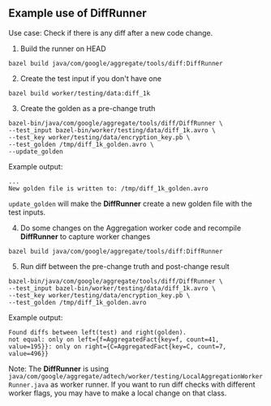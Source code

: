 ## Example use of DiffRunner

Use case: Check if there is any diff after a new code change.

1. Build the runner on HEAD

```shell
bazel build java/com/google/aggregate/tools/diff:DiffRunner
```

2. Create the test input if you don't have one

```shell
bazel build worker/testing/data:diff_1k
```

3. Create the golden as a pre-change truth

```shell
bazel-bin/java/com/google/aggregate/tools/diff/DiffRunner \
--test_input bazel-bin/worker/testing/data/diff_1k.avro \
--test_key worker/testing/data/encryption_key.pb \
--test_golden /tmp/diff_1k_golden.avro \
--update_golden
```

Example output:

```shell
...
New golden file is written to: /tmp/diff_1k_golden.avro
```

`update_golden` will make the **DiffRunner** create a new golden file with the
test inputs.

4. Do some changes on the Aggregation worker code and recompile **DiffRunner**
   to capture worker changes

```shell
bazel build java/com/google/aggregate/tools/diff:DiffRunner
```

5. Run diff between the pre-change truth and post-change result

```shell
bazel-bin/java/com/google/aggregate/tools/diff/DiffRunner \
--test_input bazel-bin/worker/testing/data/diff_1k.avro \
--test_key worker/testing/data/encryption_key.pb \
--test_golden /tmp/diff_1k_golden.avro
```

Example output:

```shell
Found diffs between left(test) and right(golden).
not equal: only on left={f=AggregatedFact{key=f, count=41, value=195}}: only on right={C=AggregatedFact{key=C, count=7, value=496}}
```

Note: The **DiffRunner** is
using `java/com/google/aggregate/adtech/worker/testing/LocalAggregationWorkerRunner.java`
as worker runner. If you want to run diff checks with different worker flags,
you may have to make a local change on that class.